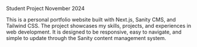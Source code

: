 Student Project November 2024

This is a personal portfolio website built with Next.js, Sanity CMS, and Tailwind CSS. The project showcases my skills, projects, and experiences in web development. It is designed to be responsive, easy to navigate, and simple to update through the Sanity content management system.
